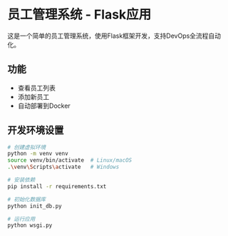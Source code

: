 # 员工管理系统 - Flask应用

这是一个简单的员工管理系统，使用Flask框架开发，支持DevOps全流程自动化。

## 功能
- 查看员工列表
- 添加新员工
- 自动部署到Docker

## 开发环境设置
```bash
# 创建虚拟环境
python -m venv venv
source venv/bin/activate  # Linux/macOS
.\venv\Scripts\activate   # Windows

# 安装依赖
pip install -r requirements.txt

# 初始化数据库
python init_db.py

# 运行应用
python wsgi.py